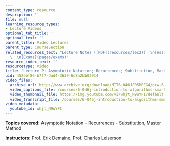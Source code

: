 ```yaml
---
content_type: resource
description: ''
file: null
learning_resource_types:
- Lecture Videos
optional_tab_title: ''
optional_text: ''
parent_title: Video Lectures
parent_type: CourseSection
related_resources_text: "Lecture Notes ([PDF](resources/lec2))  \n[Assignments](pages/assignments)\
  \  \n[Exams](pages/exams)"
resource_index_text: ''
resourcetype: Video
title: 'Lecture 2: Asymptotic Notation; Recurrences; Substitution, Master Method'
uid: 452ebf86-b7f7-dad4-3639-6c8a2bb02914
video_files:
  archive_url: http://www.archive.org/download/MIT6.046JF05MPEG4/ocw-6.046-12sep2005-220k.mp4
  video_captions_file: /courses/6-046j-introduction-to-algorithms-sma-5503-fall-2005/29d773f24e1b5d39b35969da999fe96d_whjt_N9uYFI.vtt
  video_thumbnail_file: https://img.youtube.com/vi/whjt_N9uYFI/default.jpg
  video_transcript_file: /courses/6-046j-introduction-to-algorithms-sma-5503-fall-2005/81d240e8db219502712349254cdd5272_whjt_N9uYFI.pdf
video_metadata:
  youtube_id: whjt_N9uYFI
---
```


**Topics covered:** Asymptotic Notation - Recurrences - Substitution, Master Method

**Instructors:** Prof. Erik Demaine, Prof. Charles Leiserson